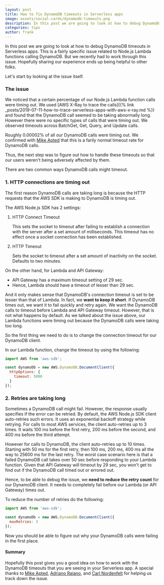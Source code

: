 ```yaml
---
layout: post
title: How to fix DynamoDB timeouts in Serverless apps
image: assets/social-cards/dynamodb-timeouts.png
description: In this post we are going to look at how to debug DynamoDB timeouts in Serverless apps. We are going to tweak the http connection timeout and the number of retries that the AWS SDK uses.
categories: tips
author: frank
---
```


In this post we are going to look at how to debug DynamoDB timeouts in Serverless apps. This is a fairly specific issue related to Node.js Lambda functions calling DynamoDB. But we recently had to work through this issue. Hopefully sharing our experience ends up being helpful to other folks.

Let's start by looking at the issue itself.

### The issue

We noticed that a certain percentage of our Node.js Lambda function calls were timing out. We used [AWS X-Ray to trace the calls]({% link _posts/2019-07-11-how-to-trace-serverless-apps-with-aws-x-ray.md %}) and found that the DynamoDB call seemed to be taking abnormally long. However there were no specific types of calls that were timing out. We observed timeouts across BatchGet, Get, Query, and Update calls.

Roughly 0.00002% of all our DynamoDB calls were timing out. We confirmed with [Mike Apted](https://twitter.com/mikeapted) that this is a farily normal timeout rate for DynamoDB calls.

Thus, the next step was to figure out how to handle these timeouts so that our users weren't being adversely affected by them.

There are two common ways DynamoDB calls might timeout.

### 1. HTTP connections are timing out

The first reason DynamoDB calls are taking long is because the HTTP requests that the AWS SDK is making to DynamoDB is timing out.

The AWS Node.js SDK has 2 settings:

1. HTTP Connect Timeout

   This sets the socket to timeout after failing to establish a connection with the server after a set amount of milliseconds. This timeout has no effect once a socket connection has been established.

2. HTTP Timeout

   Sets the socket to timeout after a set amount of inactivity on the socket. Defaults to two minutes.

On the other hand, for Lambda and API Gateway:
  - API Gateway has a maximum timeout setting of 29 sec.
  - Hence, Lambda should have a timeout of lesser than 29 sec.

And it only makes sense that DynamoDB's connection timeout is set to be lesser than that of Lambda. In fact, we **want to keep it short**. If DynamoDB times out, we want it to fail quickly and retry again. We want the DynamoDB calls to timeout before Lambda and API Gateway timeout. However, that is not what happens by default. As we talked about the issue above, our Lambda functions were timing out because the DynamoDB calls were taking too long.

So the first thing we need to do is to change the connection timeout for our DynamoDB client.

In our Lambda function, change the timeout by using the following:

``` js
import AWS from 'aws-sdk';

const dynamoDb = new AWS.DynamoDB.DocumentClient({
  httpOptions: {
    timeout: 5000
  }
});
```

### 2. Retries are taking long

Sometimes a DynamoDB call might fail. However, the response usually specifies if the error can be retried. By default, the AWS Node.js SDK client auto-retries such errors. It uses an exponential backoff strategy while retrying. For calls to most AWS services, the client auto-retries up to 3 times. It waits 100 ms before the first retry, 200 ms before the second, and 400 ms before the third attempt.

However for calls to DynamoDB, the client auto-retries up to 10 times. Starting with 50 ms for the first retry, then 100 ms, 200 ms, 400 ms all the way to 25600 ms for the last retry. The worst case scenario here is that a failed DynamoDB call takes over 50 sec before responding to your Lambda function. Given that API Gateway will timeout by 29 sec, you won't get to find out if the DynamoDB call timed out or errored out.

Hence, to be able to debug the issue, we **need to reduce the retry count** for our DynamoDB client. It needs to completely fail before our Lambda (or API Gateway) times out. 

To reduce the number of retries do the following:

``` js
import AWS from 'aws-sdk';

const dynamoDb = new AWS.DynamoDB.DocumentClient({
  maxRetries: 3
});
```

Now you should be able to figure out why your DynamoDB calls were failing in the first place.

#### Summary

Hopefully this post gives you a good idea on how to work with the DynamoDB timeouts that you are seeing in your Serverless app. A special thanks to [Mike Apted](https://twitter.com/mikeapted), [Adriano Raiano](https://twitter.com/adrirai), and [Carl Nordenfelt](https://twitter.com/carl_nordenfelt) for helping us track down the issue.
